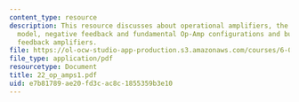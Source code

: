 ```yaml
---
content_type: resource
description: This resource discusses about operational amplifiers, the ideal op-amp
  model, negative feedback and fundamental Op-Amp configurations and building negative
  feedback amplifiers.
file: https://ol-ocw-studio-app-production.s3.amazonaws.com/courses/6-071j-introduction-to-electronics-signals-and-measurement-spring-2006/e7b81789ae20fd3cac8c1855359b3e10_22_op_amps1.pdf
file_type: application/pdf
resourcetype: Document
title: 22_op_amps1.pdf
uid: e7b81789-ae20-fd3c-ac8c-1855359b3e10
---
```

